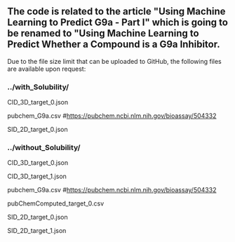 ## The code is related to the article "Using Machine Learning to Predict G9a - Part I" which is going to be renamed to "Using Machine Learning to Predict Whether a Compound is a G9a Inhibitor.


Due to the file size limit that can be uploaded to GitHub, the following files are available upon request:



### ../with_Solubility/

CID_3D_target_0.json

pubchem_G9a.csv #https://pubchem.ncbi.nlm.nih.gov/bioassay/504332

SID_2D_target_0.json




### ../without_Solubility/

CID_3D_target_0.json

CID_3D_target_1.json

pubchem_G9a.csv  #https://pubchem.ncbi.nlm.nih.gov/bioassay/504332

pubChemComputed_target_0.csv

SID_2D_target_0.json

SID_2D_target_1.json





